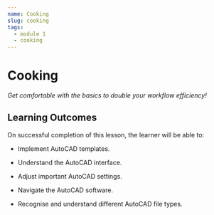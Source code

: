 ```yaml
---
name: Cooking
slug: cooking
tags:
  - module 1
  - cooking
---
```


# Cooking

_Get comfortable with the basics to double your workflow efficiency!_

## Learning Outcomes

On successful completion of this lesson, the learner will be able to:

- Implement AutoCAD templates.

- Understand the AutoCAD interface.

- Adjust important AutoCAD settings.

- Navigate the AutoCAD software.

- Recognise and understand different AutoCAD file types.
